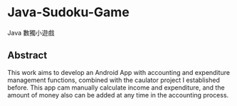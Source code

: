 # Java-Sudoku-Game
Java 數獨小遊戲

## Abstract  
This work aims to develop an Android App with accounting and expenditure management functions, combined with the caulator project I established before. This app cam manually calculate income and expenditure, and the amount of money also can be added at any time in the accounting process.
